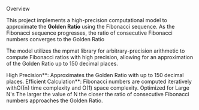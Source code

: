 Overview

This project implements a high-precision computational model to approximate the **Golden Ratio** using the Fibonacci sequence. As the Fibonacci sequence progresses, the ratio of consecutive Fibonacci numbers converges to the Golden Ratio 

The model utilizes the mpmat library for arbitrary-precision arithmetic to compute Fibonacci ratios with high precision, allowing for an approximation of the Golden Ratio up to 150 decimal places.



High Precision**: Approximates the Golden Ratio with up to 150 decimal places.
Efficient Calculation**: Fibonacci numbers are computed iteratively withO((n) time complexity and O(1) space complexity.
Optimized for Large N's The larger the value of N the closer the ratio of consecutive Fibonacci numbers approaches the Golden Ratio.


